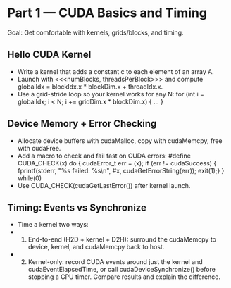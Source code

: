 # Part 1 — CUDA Basics and Timing

Goal: Get comfortable with kernels, grids/blocks, and timing.

## Hello CUDA Kernel
- Write a kernel that adds a constant c to each element of an array A.
- Launch with <<<numBlocks, threadsPerBlock>>> and compute globalIdx = blockIdx.x * blockDim.x + threadIdx.x.
- Use a grid-stride loop so your kernel works for any N: for (int i = globalIdx; i < N; i += gridDim.x * blockDim.x) { ... }

## Device Memory + Error Checking
- Allocate device buffers with cudaMalloc, copy with cudaMemcpy, free with cudaFree.
- Add a macro to check and fail fast on CUDA errors: #define CUDA_CHECK(x) do { cudaError_t err = (x); if (err != cudaSuccess) { fprintf(stderr, "%s failed: %s\n", #x, cudaGetErrorString(err)); exit(1);} } while(0)
- Use CUDA_CHECK(cudaGetLastError()) after kernel launch.

## Timing: Events vs Synchronize
- Time a kernel two ways:
- 1) End-to-end (H2D + kernel + D2H): surround the cudaMemcpy to device, kernel, and cudaMemcpy back to host.
- 2) Kernel-only: record CUDA events around just the kernel and cudaEventElapsedTime, or call cudaDeviceSynchronize() before stopping a CPU timer. Compare results and explain the difference.